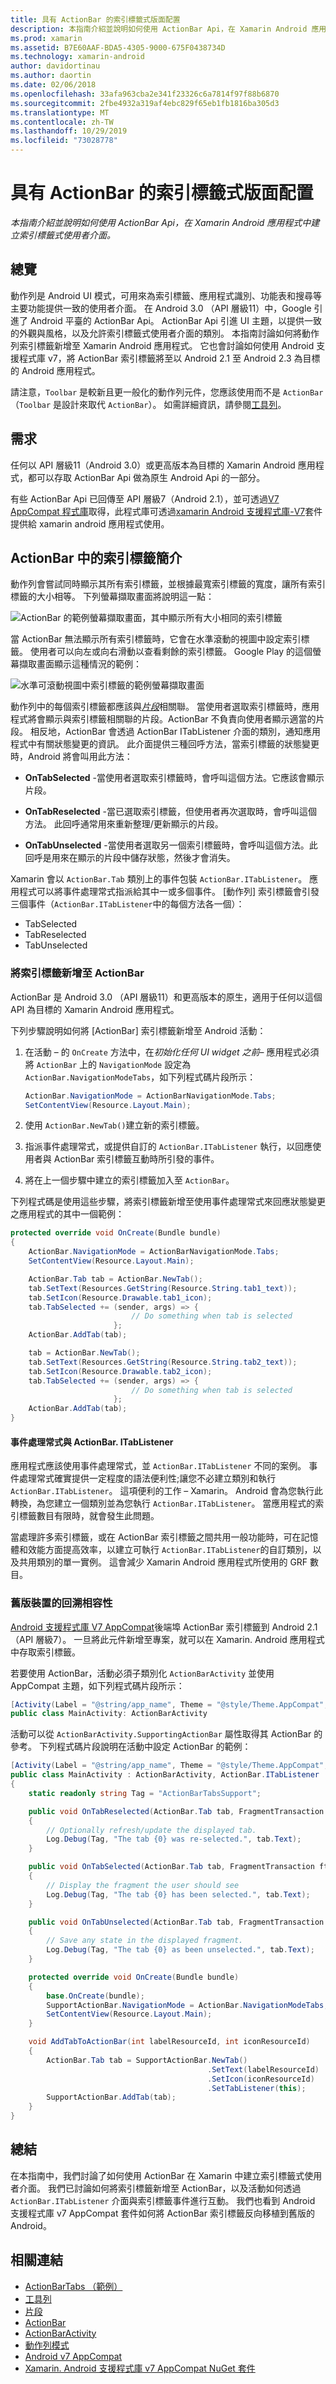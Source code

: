 ```yaml
---
title: 具有 ActionBar 的索引標籤式版面配置
description: 本指南介紹並說明如何使用 ActionBar Api，在 Xamarin Android 應用程式中建立索引標籤式使用者介面。
ms.prod: xamarin
ms.assetid: B7E60AAF-BDA5-4305-9000-675F0438734D
ms.technology: xamarin-android
author: davidortinau
ms.author: daortin
ms.date: 02/06/2018
ms.openlocfilehash: 33afa963cba2e341f23326c6a7814f97f88b6870
ms.sourcegitcommit: 2fbe4932a319af4ebc829f65eb1fb1816ba305d3
ms.translationtype: MT
ms.contentlocale: zh-TW
ms.lasthandoff: 10/29/2019
ms.locfileid: "73028778"
---
```

# <a name="tabbed-layouts-with-the-actionbar"></a>具有 ActionBar 的索引標籤式版面配置

_本指南介紹並說明如何使用 ActionBar Api，在 Xamarin Android 應用程式中建立索引標籤式使用者介面。_

## <a name="overview"></a>總覽

動作列是 Android UI 模式，可用來為索引標籤、應用程式識別、功能表和搜尋等主要功能提供一致的使用者介面。 在 Android 3.0 （API 層級11）中，Google 引進了 Android 平臺的 ActionBar Api。 ActionBar Api 引進 UI 主題，以提供一致的外觀與風格，以及允許索引標籤式使用者介面的類別。 本指南討論如何將動作列索引標籤新增至 Xamarin Android 應用程式。 它也會討論如何使用 Android 支援程式庫 v7，將 ActionBar 索引標籤將至以 Android 2.1 至 Android 2.3 為目標的 Android 應用程式。 

請注意，`Toolbar` 是較新且更一般化的動作列元件，您應該使用而不是 `ActionBar` （`Toolbar` 是設計來取代 `ActionBar`）。 如需詳細資訊，請參閱[工具列](~/android/user-interface/controls/tool-bar/index.md)。 

## <a name="requirements"></a>需求

任何以 API 層級11（Android 3.0）或更高版本為目標的 Xamarin Android 應用程式，都可以存取 ActionBar Api 做為原生 Android Api 的一部分。 

有些 ActionBar Api 已回傳至 API 層級7（Android 2.1），並可透過[V7 AppCompat 程式庫](https://developer.android.com/tools/support-library/features.html#v7-appcompat)取得，此程式庫可透過[xamarin Android 支援程式庫-V7](https://www.nuget.org/packages/Xamarin.Android.Support.v7.AppCompat/)套件提供給 xamarin android 應用程式使用。

## <a name="introducing-tabs-in-the-actionbar"></a>ActionBar 中的索引標籤簡介

動作列會嘗試同時顯示其所有索引標籤，並根據最寬索引標籤的寬度，讓所有索引標籤的大小相等。 下列螢幕擷取畫面將說明這一點： 

![ActionBar 的範例螢幕擷取畫面，其中顯示所有大小相同的索引標籤](with-action-bar-images/image1.png)

當 ActionBar 無法顯示所有索引標籤時，它會在水準滾動的視圖中設定索引標籤。 使用者可以向左或向右滑動以查看剩餘的索引標籤。 Google Play 的這個螢幕擷取畫面顯示這種情況的範例： 

![水準可滾動視圖中索引標籤的範例螢幕擷取畫面](with-action-bar-images/image2.png)

動作列中的每個索引標籤都應該與[*片段*](~/android/platform/fragments/index.md)相關聯。 當使用者選取索引標籤時，應用程式將會顯示與索引標籤相關聯的片段。ActionBar 不負責向使用者顯示適當的片段。 相反地，ActionBar 會透過 ActionBar ITabListener 介面的類別，通知應用程式中有關狀態變更的資訊。 此介面提供三種回呼方法，當索引標籤的狀態變更時，Android 將會叫用此方法： 

- **OnTabSelected** -當使用者選取索引標籤時，會呼叫這個方法。它應該會顯示片段。

- **OnTabReselected** -當已選取索引標籤，但使用者再次選取時，會呼叫這個方法。 此回呼通常用來重新整理/更新顯示的片段。

- **OnTabUnselected** -當使用者選取另一個索引標籤時，會呼叫這個方法。此回呼是用來在顯示的片段中儲存狀態，然後才會消失。

Xamarin 會以 `ActionBar.Tab` 類別上的事件包裝 `ActionBar.ITabListener`。 應用程式可以將事件處理常式指派給其中一或多個事件。 [動作列] 索引標籤會引發三個事件（`ActionBar.ITabListener`中的每個方法各一個）： 

- TabSelected
- TabReselected
- TabUnselected

### <a name="adding-tabs-to-the-actionbar"></a>將索引標籤新增至 ActionBar

ActionBar 是 Android 3.0 （API 層級11）和更高版本的原生，適用于任何以這個 API 為目標的 Xamarin Android 應用程式。 

下列步驟說明如何將 [ActionBar] 索引標籤新增至 Android 活動： 

1. 在活動 &ndash; 的 `OnCreate` 方法中，在*初始化任何 UI widget 之前*&ndash; 應用程式必須將 `ActionBar` 上的 `NavigationMode` 設定為 `ActionBar.NavigationModeTabs`，如下列程式碼片段所示：

   ```csharp
   ActionBar.NavigationMode = ActionBarNavigationMode.Tabs;
   SetContentView(Resource.Layout.Main);
   ```

2. 使用 `ActionBar.NewTab()`建立新的索引標籤。

3. 指派事件處理常式，或提供自訂的 `ActionBar.ITabListener` 執行，以回應使用者與 ActionBar 索引標籤互動時所引發的事件。

4. 將在上一個步驟中建立的索引標籤加入至 `ActionBar`。

下列程式碼是使用這些步驟，將索引標籤新增至使用事件處理常式來回應狀態變更之應用程式的其中一個範例： 

```csharp
protected override void OnCreate(Bundle bundle)
{
    ActionBar.NavigationMode = ActionBarNavigationMode.Tabs;
    SetContentView(Resource.Layout.Main);

    ActionBar.Tab tab = ActionBar.NewTab();
    tab.SetText(Resources.GetString(Resource.String.tab1_text));
    tab.SetIcon(Resource.Drawable.tab1_icon);
    tab.TabSelected += (sender, args) => {
                           // Do something when tab is selected
                       };
    ActionBar.AddTab(tab);

    tab = ActionBar.NewTab();
    tab.SetText(Resources.GetString(Resource.String.tab2_text));
    tab.SetIcon(Resource.Drawable.tab2_icon);
    tab.TabSelected += (sender, args) => {
                           // Do something when tab is selected
                       };
    ActionBar.AddTab(tab);
}
```

#### <a name="event-handlers-vs-actionbaritablistener"></a>事件處理常式與 ActionBar. ITabListener

應用程式應該使用事件處理常式，並 `ActionBar.ITabListener` 不同的案例。 事件處理常式確實提供一定程度的語法便利性;讓您不必建立類別和執行 `ActionBar.ITabListener`。 這項便利的工作 &ndash; Xamarin。 Android 會為您執行此轉換，為您建立一個類別並為您執行 `ActionBar.ITabListener`。 當應用程式的索引標籤數目有限時，就會發生此問題。 

當處理許多索引標籤，或在 ActionBar 索引標籤之間共用一般功能時，可在記憶體和效能方面提高效率，以建立可執行 `ActionBar.ITabListener`的自訂類別，以及共用類別的單一實例。 這會減少 Xamarin Android 應用程式所使用的 GRF 數目。 

### <a name="backwards-compatibility-for-older-devices"></a>舊版裝置的回溯相容性

[Android 支援程式庫 V7 AppCompat](https://www.nuget.org/packages/Xamarin.Android.Support.v7.AppCompat/)後端埠 ActionBar 索引標籤到 Android 2.1 （API 層級7）。 一旦將此元件新增至專案，就可以在 Xamarin. Android 應用程式中存取索引標籤。

若要使用 ActionBar，活動必須子類別化 `ActionBarActivity` 並使用 AppCompat 主題，如下列程式碼片段所示：

```csharp
[Activity(Label = "@string/app_name", Theme = "@style/Theme.AppCompat", MainLauncher = true, Icon = "@drawable/ic_launcher")]
public class MainActivity: ActionBarActivity
```

活動可以從 `ActionBarActivity.SupportingActionBar` 屬性取得其 ActionBar 的參考。 下列程式碼片段說明在活動中設定 ActionBar 的範例：

```csharp
[Activity(Label = "@string/app_name", Theme = "@style/Theme.AppCompat", MainLauncher = true, Icon = "@drawable/ic_launcher")]
public class MainActivity : ActionBarActivity, ActionBar.ITabListener
{
    static readonly string Tag = "ActionBarTabsSupport";

    public void OnTabReselected(ActionBar.Tab tab, FragmentTransaction ft)
    {
        // Optionally refresh/update the displayed tab.
        Log.Debug(Tag, "The tab {0} was re-selected.", tab.Text);
    }

    public void OnTabSelected(ActionBar.Tab tab, FragmentTransaction ft)
    {
        // Display the fragment the user should see
        Log.Debug(Tag, "The tab {0} has been selected.", tab.Text);
    }

    public void OnTabUnselected(ActionBar.Tab tab, FragmentTransaction ft)
    {
        // Save any state in the displayed fragment.
        Log.Debug(Tag, "The tab {0} as been unselected.", tab.Text);
    }

    protected override void OnCreate(Bundle bundle)
    {
        base.OnCreate(bundle);
        SupportActionBar.NavigationMode = ActionBar.NavigationModeTabs;
        SetContentView(Resource.Layout.Main);
    }

    void AddTabToActionBar(int labelResourceId, int iconResourceId)
    {
        ActionBar.Tab tab = SupportActionBar.NewTab()
                                            .SetText(labelResourceId)
                                            .SetIcon(iconResourceId)
                                            .SetTabListener(this);
        SupportActionBar.AddTab(tab);
    }
}
```

## <a name="summary"></a>總結

在本指南中，我們討論了如何使用 ActionBar 在 Xamarin 中建立索引標籤式使用者介面。 我們已討論如何將索引標籤新增至 ActionBar，以及活動如何透過 `ActionBar.ITabListener` 介面與索引標籤事件進行互動。 我們也看到 Android 支援程式庫 v7 AppCompat 套件如何將 ActionBar 索引標籤反向移植到舊版的 Android。 

## <a name="related-links"></a>相關連結

- [ActionBarTabs （範例）](https://docs.microsoft.com/samples/xamarin/monodroid-samples/userinterface-actionbartabs)
- [工具列](~/android/user-interface/controls/tool-bar/index.md)
- [片段](~/android/platform/fragments/index.md)
- [ActionBar](https://developer.android.com/guide/topics/ui/actionbar.html)
- [ActionBarActivity](https://developer.android.com/reference/android/support/v7/app/ActionBarActivity.html)
- [動作列模式](https://developer.android.com/design/patterns/actionbar.html)
- [Android v7 AppCompat](https://developer.android.com/tools/support-library/features.html#v7-appcompat)
- [Xamarin. Android 支援程式庫 v7 AppCompat NuGet 套件](https://www.nuget.org/packages/Xamarin.Android.Support.v7.AppCompat/)
